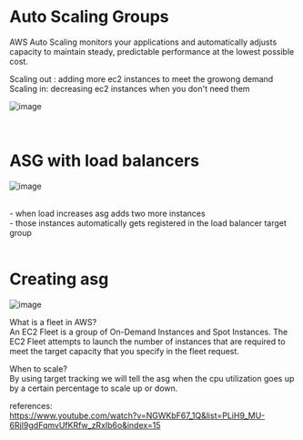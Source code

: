# Auto Scaling Groups 

AWS Auto Scaling monitors your applications and automatically adjusts capacity to maintain steady, predictable performance at the lowest possible cost. <br/>

Scaling out : adding more ec2 instances to meet the growong demand
Scaling in: decreasing ec2 instances when you don't need them

![image](https://user-images.githubusercontent.com/85761276/198017545-3c84a949-edca-413b-aa81-eea36e5a46f0.png)

<br/>

# ASG with load balancers

![image](https://user-images.githubusercontent.com/85761276/198017875-c9fef63f-9e21-481c-bce8-8c11e617e30a.png)

<br/>
- when load increases asg adds two more instances <br/>
- those instances automatically gets registered in the load balancer target group<br/><br/>



# Creating asg
![image](https://user-images.githubusercontent.com/85761276/198018353-d779f637-2e54-49c1-9352-c56ae5ec76ff.png)

What is a fleet in AWS? <br/>
An EC2 Fleet is a group of On-Demand Instances and Spot Instances. The EC2 Fleet attempts to launch the number of instances that are required to meet the target capacity that you specify in the fleet request.

When to scale? <br/>
By using target tracking we will tell the asg when the cpu utilization goes up by a certain percentage to scale up or down. <br/>

references: <br/>
https://www.youtube.com/watch?v=NGWKbF67_1Q&list=PLiH9_MU-6RjI9gdFqmvUfKRfw_zRxIb6o&index=15

